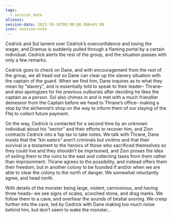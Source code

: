 ```yaml
---
tags:
  - session_note
aliases: 
session-date: 2023-10-16T00:00:00.000+01:00
icon: session-note
---
```


Cedrick and Sol lament over Cedrick’s overconfidence and losing the wager, and Dramus is suddenly pulled through a flaming portal by a certain individual. Cedrick alerts the rest of the group, and the situation passes with only a few remarks.

Cedrick goes to check on Dane, and with encouragement from the rest of the group, we all head out so Dane can clear up the slavery situation with the captain of the guard. When we find him, Dane inquires as to what they mean by “slavery”, and is essentially told to speak to their leader– Thrane– and also apologizes for his previous outbursts after deciding he likes the captain as a person. Sol also chimes in and is met with a much friendlier demeanor from the Captain before we head to Thrane’s office– making a stop by the alchemist’s shop on the way to inform them of our slaying of the Ffej to collect future payment.

On the way, Cedrick is contacted for a second time by an unknown individual about his “sector” and their efforts to recover him, and Zion contracts Cedrick into a 1sp tax to take notes. We talk with Thrane, Dane insists that the “kin eaters” aren’t criminals but victims and that their survival is a testament to the heroics of those who sacrificed themselves so they could live and they shouldn’t be imprisoned, and Zion proses the idea of exiling them to the ruins to the east and collecting taxes from them rather than imprisonment. Thrane agrees to the possibility, and instead offers them their freedom, but in another colony to be founded if and/or when we are able to clear the colony to the north of danger. We somewhat reluctantly agree, and head north.

With details of the monster being large, violent, carnivorous, and having three heads– we see signs of scales, scorched stone, and drag marks. We follow them to a cave, and overhear the sounds of bestial snoring. We creep further into the cave, led by Cedrick with Dane making too much noise behind him, but don’t seem to wake the monster…
